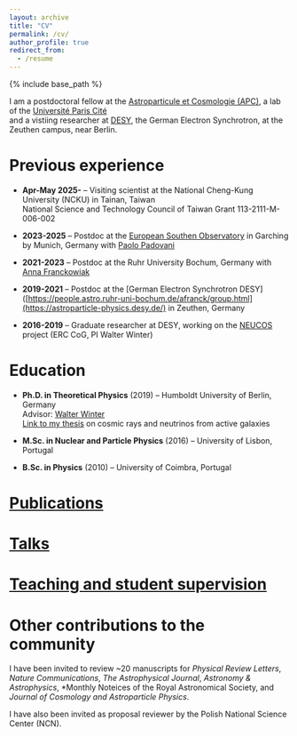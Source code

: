 ```yaml
---
layout: archive
title: "CV"
permalink: /cv/
author_profile: true
redirect_from:
  - /resume
---
```


{% include base_path %}


I am a postdoctoral fellow at the [Astroparticule et Cosmologie (APC)](https://apc.u-paris.fr/en), a lab of the [Université Paris Cité](https://u-paris.fr/)  
and a vistiing researcher at [DESY](https://desy.de/), the German Electron Synchrotron, at the Zeuthen campus, near Berlin.

Previous experience
======

* **Apr-May 2025-** – Visiting scientist at the National Cheng-Kung University (NCKU) in Tainan, Taiwan  
  National Science and Technology Council of Taiwan Grant 113-2111-M-006-002
  
* **2023-2025** – Postdoc at the [European Southen Observatory](https://www.eso.org/sci/meetings/2024/SummerResearch2024.html) in Garching by Munich, Germany with [Paolo Padovani](https://www.eso.org/~ppadovan/padovani.html) 

* **2021-2023** – Postdoc at the Ruhr University Bochum, Germany with [Anna Franckowiak](https://people.astro.ruhr-uni-bochum.de/afranck/group.html) 

* **2019-2021** – Postdoc at the [German Electron Synchrotron DESY]([https://people.astro.ruhr-uni-bochum.de/afranck/group.html](https://astroparticle-physics.desy.de/) in Zeuthen, Germany

* **2016-2019** – Graduate researcher at DESY, working on the [NEUCOS](https://www.zeuthen.desy.de/~wwinter/) project (ERC CoG, PI Walter Winter)

Education
======
* **Ph.D. in Theoretical Physics** (2019) – Humboldt University of Berlin, Germany  
  Advisor: [Walter Winter](https://www-zeuthen.desy.de/~wwinter/)  
  [Link to my thesis](https://edoc.hu-berlin.de/items/92aae1d4-524d-45b4-a1e4-419a6a7b78c8) on cosmic rays and neutrinos from active galaxies

* **M.Sc. in Nuclear and Particle Physics** (2016) – University of Lisbon, Portugal

* **B.Sc. in Physics** (2010) – University of Coimbra, Portugal

  
[Publications](https://xrod.github.io/publications/)
======
  
[Talks](https://xrod.github.io/talks/)
======
  
[Teaching and student supervision](https://xrod.github.io/teaching/)
======

Other contributions to the community
======

I have been invited to review ~20 manuscripts for *Physical Review Letters*, *Nature Communications*, *The Astrophysical Journal*, *Astronomy &
Astrophysics*, *Monthly Noteices of the Royal Astronomical Society, and *Journal of Cosmology and Astroparticle Physics*.

I have also been invited as proposal reviewer by the Polish National Science Center (NCN).
